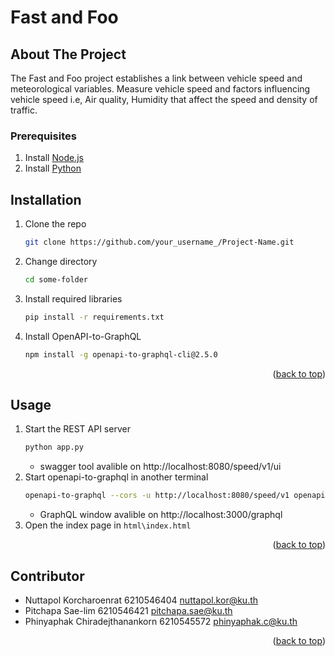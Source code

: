 <div id="top"></div>

Fast and Foo
===========================================

<!-- ABOUT THE PROJECT -->
## About The Project
The Fast and Foo project establishes a link between vehicle speed and meteorological variables. Measure vehicle speed and factors influencing vehicle speed i.e, Air quality, Humidity that affect the speed and density of traffic.

### Prerequisites
  1. Install [Node.js](https://nodejs.org/en/download/)
  2. Install [Python](https://www.python.org/downloads/)

## Installation
1. Clone the repo
   ```sh
   git clone https://github.com/your_username_/Project-Name.git
   ```
2. Change directory
    ```sh
   cd some-folder
   ```
3. Install required libraries
   ```sh
   pip install -r requirements.txt
   ```
4. Install OpenAPI-to-GraphQL
   ```sh
   npm install -g openapi-to-graphql-cli@2.5.0
   ```

<p align="right">(<a href="#top">back to top</a>)</p>

## Usage
1. Start the REST API server
   ```sh
   python app.py
   ```
   - swagger tool avalible on http://localhost:8080/speed/v1/ui
2. Start openapi-to-graphql in another terminal
   ```sh
   openapi-to-graphql --cors -u http://localhost:8080/speed/v1 openapi/speed-api.yaml
   ```
   -  GraphQL window avalible on http://localhost:3000/graphql
3. Open the index page in `html\index.html`

<p align="right">(<a href="#top">back to top</a>)</p>

## Contributor

- Nuttapol Korcharoenrat 6210546404 nuttapol.kor@ku.th
- Pitchapa 	Sae-lim 6210546421 pitchapa.sae@ku.th
- Phinyaphak Chiradejthanankorn 6210545572 phinyaphak.c@ku.th

<p align="right">(<a href="#top">back to top</a>)</p>
